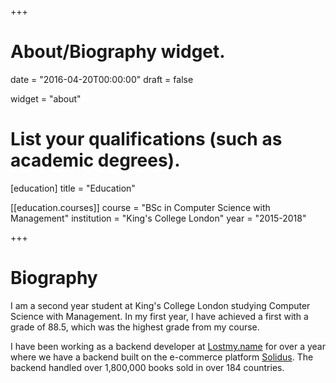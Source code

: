 +++
# About/Biography widget.

date = "2016-04-20T00:00:00"
draft = false

widget = "about"


# List your qualifications (such as academic degrees).
[education]
  title = "Education"

[[education.courses]]
  course = "BSc in Computer Science with Management"
  institution = "King's College London"
  year = "2015-2018"

+++

# Biography

I am a second year student at King's College London studying Computer Science with Management.
In my first year, I have achieved a first with a grade of 88.5, which was the highest grade
from my course.

I have been working as a backend developer at [Lostmy.name](https://lostmy.name)
for over a year where we have a backend built on the e-commerce platform [Solidus](https://github.com/solidusio/solidus).
The backend handled over 1,800,000 books sold in over 184 countries.
